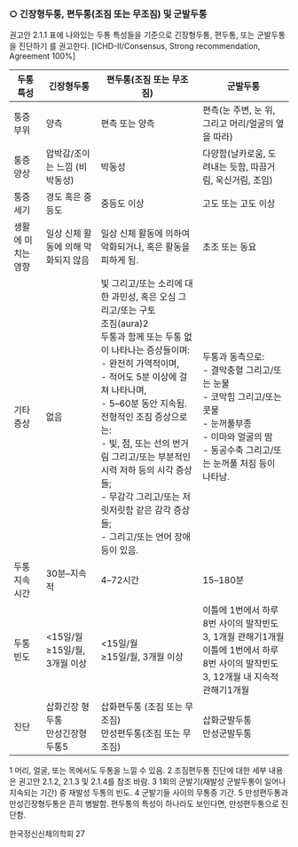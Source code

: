 ### ○ 긴장형두통, 편두통(조짐 또는 무조짐) 및 군발두통

권고안 2.1.1 표에 나와있는 두통 특성들을 기준으로 긴장형두통, 편두통, 또는 군발두통을 진단하기 를 권고한다. [ICHD-II/Consensus, Strong recommendation, Agreement 100%]

| 두통 특성 | 긴장형두통 | 편두통(조짐 또는 무조짐) | 군발두통 |
|---|---|---|---|
| 통증 부위 | 양측 | 편측 또는 양측 | 편측(눈 주변, 눈 위, 그리고 머리/얼굴의 옆을 따라) |
| 통증 양상 | 압박감/조이는 느낌 (비박동성) | 박동성 | 다양함(날카로움, 도려내는 듯함, 따끔거림, 욱신거림, 조임) |
| 통증 세기 | 경도 혹은 중등도 | 중등도 이상 | 고도 또는 고도 이상 |
| 생활에 미치는 영향 | 일상 신체 활동에 의해 악화되지 않음 | 일상 신체 활동에 의하여 악화되거나, 혹은 활동을 피하게 됨. | 초조 또는 동요 |
| 기타 증상 | 없음 | 빛 그리고/또는 소리에 대한 과민성, 혹은 오심 그리고/또는 구토<br>조짐(aura)2<br>두통과 함께 또는 두통 없이 나타나는 증상들이며:<br>- 완전히 가역적이며,<br>- 적어도 5분 이상에 걸쳐 나타나며,<br>- 5–60분 동안 지속됨. 전형적인 조짐 증상으로는:<br>  - 빛, 점, 또는 선의 번거림 그리고/또는 부분적인 시력 저하 등의 시각 증상들;<br>  - 무감각 그리고/또는 저릿저릿함 같은 감각 증상들;<br>  - 그리고/또는 언어 장애 등이 있음. | 두통과 동측으로:<br>- 결막충혈 그리고/또는 눈물<br>- 코막힘 그리고/또는 콧물<br>- 눈꺼풀부종<br>- 이마와 얼굴의 땀<br>- 동공수축 그리고/또는 눈꺼풀 처짐 등이 나타남. |
| 두통 지속시간 | 30분–지속적 | 4–72시간 | 15–180분 |
| 두통 빈도 | <15일/월<br>≥15일/월, 3개월 이상 | <15일/월<br>≥15일/월, 3개월 이상 | 이틀에 1번에서 하루 8번 사이의 발작빈도3, 1개월 관해기1개월<br>이틀에 1번에서 하루 8번 사이의 발작빈도3, 12개월 내 지속적 관해기1개월 |
| 진단 | 삽화긴장 형두통<br>만성긴장형 두통5 | 삽화편두통 (조짐 또는 무조짐)<br>만성편두통(조짐 또는 무조짐) | 삽화군발두통<br>만성군발두통 |

1 머리, 얼굴, 또는 목에서도 두통을 느낄 수 있음.
2 조짐편두통 진단에 대한 세부 내용은 권고안 2.1.2, 2.1.3 및 2.1.4를 참조 바람.
3 1회의 군발기(재발성 군발두통이 일어나 지속되는 기간) 중 재발성 두통의 빈도.
4 군발기들 사이의 무통증 기간.
5 만성편두통과 만성긴장형두통은 흔히 병발함. 편두통의 특성이 하나라도 보인다면, 만성편두통으로 진단함.

한국정신신체의학회
<PAGE>27